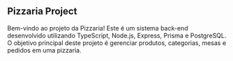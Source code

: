 ## Pizzaria Project

Bem-vindo ao projeto da Pizzaria! Este é um sistema back-end desenvolvido utilizando TypeScript, Node.js, Express, Prisma e PostgreSQL. O objetivo principal deste projeto é gerenciar produtos, categorias, mesas e pedidos em uma pizzaria.